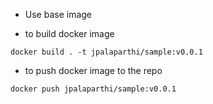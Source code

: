 - Use base image


- to build docker image

```docker build . -t jpalaparthi/sample:v0.0.1```

- to push docker image to the repo

```docker push jpalaparthi/sample:v0.0.1```